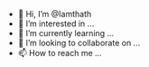 - 👋 Hi, I’m @Iamthath
- 👀 I’m interested in ...
- 🌱 I’m currently learning ...
- 💞️ I’m looking to collaborate on ...
- 📫 How to reach me ...

<!---
Iamthath/Iamthath is a ✨ special ✨ repository because its `README.md` (this file) appears on your GitHub profile.
You can click the Preview link to take a look at your changes.
--->
